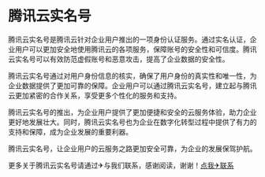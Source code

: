 # 腾讯云实名号

腾讯云实名号是腾讯云针对企业用户推出的一项身份认证服务。通过实名认证，企业用户可以更加安全地使用腾讯云的各项服务，保障账号的安全性和可信度。腾讯云实名号可以有效防范虚假账号和恶意攻击，提高了企业数据的安全性。

腾讯云实名号通过对用户身份信息的核实，确保了用户身份的真实性和唯一性，为企业数据提供了更加可靠的保障。企业用户可以通过腾讯云实名号，建立起与腾讯云更加紧密的合作关系，享受更多个性化的服务和支持。

腾讯云实名号的推出，为企业用户提供了更加便捷和安全的云服务体验，助力企业更好地发展壮大。同时，腾讯云实名号也为企业在数字化转型过程中提供了有力的支持和保障，成为企业发展的重要利器。

腾讯云实名号，让企业用户的云服务之路更加安全可靠，为企业的发展保驾护航。

更多关于腾讯云实名号请通过✈与我们联系，感谢阅读，谢谢！[点我✈联系](https://c.k02.cc)